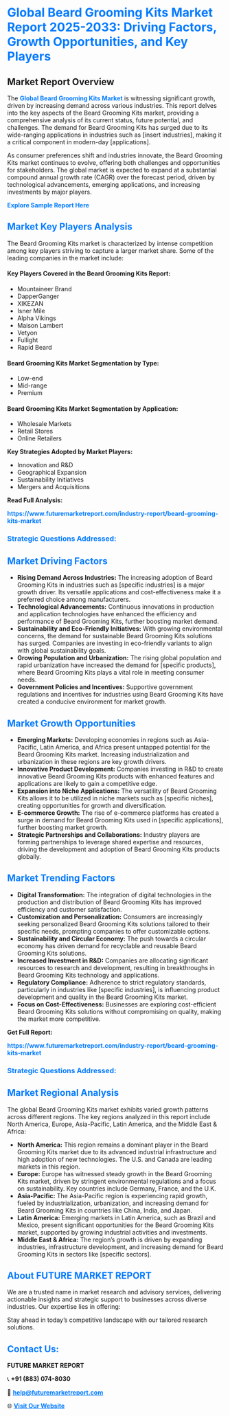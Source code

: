 <h1 style="color: #007BFF;">Global Beard Grooming Kits Market Report 2025-2033: Driving Factors, Growth Opportunities, and Key Players</h1>

<section id="overview">
<h2>Market Report Overview</h2>
<p>The <a href="https://www.futuremarketreport.com/industry-report/beard-grooming-kits-market" style="color: #007BFF; text-decoration: none;"><strong>Global Beard Grooming Kits Market</strong></a> is witnessing significant growth, driven by increasing demand across various industries. This report delves into the key aspects of the Beard Grooming Kits market, providing a comprehensive analysis of its current status, future potential, and challenges. The demand for Beard Grooming Kits has surged due to its wide-ranging applications in industries such as [insert industries], making it a critical component in modern-day [applications].</p>
<p>As consumer preferences shift and industries innovate, the Beard Grooming Kits market continues to evolve, offering both challenges and opportunities for stakeholders. The global market is expected to expand at a substantial compound annual growth rate (CAGR) over the forecast period, driven by technological advancements, emerging applications, and increasing investments by major players.</p>
</section>

<section id="overview">
<p><a href="https://www.futuremarketreport.com/request-sample/reportId=92136" style="color: #007BFF; text-decoration: none;"><strong>Explore Sample Report Here</strong></a></p>
</section>

<section id="key-players">
<h2 style="color: #007BFF;">Market Key Players Analysis</h2>
<p>The Beard Grooming Kits market is characterized by intense competition among key players striving to capture a larger market share. Some of the leading companies in the market include:</p>
<h4>Key Players Covered in the Beard Grooming Kits Report:</h4>
<ul><li>Mountaineer Brand</li><li>DapperGanger</li><li>XIKEZAN</li><li>Isner Mile</li><li>Alpha Vikings</li><li>Maison Lambert</li><li>Vetyon</li><li>Fullight</li><li>Rapid Beard</li></ul>
<h4>Beard Grooming Kits Market Segmentation by Type:</h4>
<ul><li>Low-end</li><li>Mid-range</li><li>Premium</li></ul>

<h4>Beard Grooming Kits Market Segmentation by Application:</h4>
<ul><li>Wholesale Markets</li><li>Retail Stores</li><li>Online Retailers</li></ul>
<p><strong>Key Strategies Adopted by Market Players:</strong></p>
<ul>
<li>Innovation and R&D</li>
<li>Geographical Expansion</li>
<li>Sustainability Initiatives</li>
<li>Mergers and Acquisitions</li>
</ul>
</section>

<section>
<p><strong>Read Full Analysis: </strong></p><a href="https://www.futuremarketreport.com/industry-report/beard-grooming-kits-market" style="color: #007BFF; text-decoration: none;"><strong>https://www.futuremarketreport.com/industry-report/beard-grooming-kits-market</strong></a>
<h3 style="color: #007BFF;">Strategic Questions Addressed:</h3>
</section>

<section id="driving-factors">
<h2 style="color: #007BFF;">Market Driving Factors</h2>
<ul>
<li><strong>Rising Demand Across Industries:</strong> The increasing adoption of Beard Grooming Kits in industries such as [specific industries] is a major growth driver. Its versatile applications and cost-effectiveness make it a preferred choice among manufacturers.</li>
<li><strong>Technological Advancements:</strong> Continuous innovations in production and application technologies have enhanced the efficiency and performance of Beard Grooming Kits, further boosting market demand.</li>
<li><strong>Sustainability and Eco-Friendly Initiatives:</strong> With growing environmental concerns, the demand for sustainable Beard Grooming Kits solutions has surged. Companies are investing in eco-friendly variants to align with global sustainability goals.</li>
<li><strong>Growing Population and Urbanization:</strong> The rising global population and rapid urbanization have increased the demand for [specific products], where Beard Grooming Kits plays a vital role in meeting consumer needs.</li>
<li><strong>Government Policies and Incentives:</strong> Supportive government regulations and incentives for industries using Beard Grooming Kits have created a conducive environment for market growth.</li>
</ul>
</section>

<section id="growth-opportunities">
<h2 style="color: #007BFF;">Market Growth Opportunities</h2>
<ul>
<li><strong>Emerging Markets:</strong> Developing economies in regions such as Asia-Pacific, Latin America, and Africa present untapped potential for the Beard Grooming Kits market. Increasing industrialization and urbanization in these regions are key growth drivers.</li>
<li><strong>Innovative Product Development:</strong> Companies investing in R&D to create innovative Beard Grooming Kits products with enhanced features and applications are likely to gain a competitive edge.</li>
<li><strong>Expansion into Niche Applications:</strong> The versatility of Beard Grooming Kits allows it to be utilized in niche markets such as [specific niches], creating opportunities for growth and diversification.</li>
<li><strong>E-commerce Growth:</strong> The rise of e-commerce platforms has created a surge in demand for Beard Grooming Kits used in [specific applications], further boosting market growth.</li>
<li><strong>Strategic Partnerships and Collaborations:</strong> Industry players are forming partnerships to leverage shared expertise and resources, driving the development and adoption of Beard Grooming Kits products globally.</li>
</ul>
</section>

<section id="trending-factors">
<h2 style="color: #007BFF;">Market Trending Factors</h2>
<ul>
<li><strong>Digital Transformation:</strong> The integration of digital technologies in the production and distribution of Beard Grooming Kits has improved efficiency and customer satisfaction.</li>
<li><strong>Customization and Personalization:</strong> Consumers are increasingly seeking personalized Beard Grooming Kits solutions tailored to their specific needs, prompting companies to offer customizable options.</li>
<li><strong>Sustainability and Circular Economy:</strong> The push towards a circular economy has driven demand for recyclable and reusable Beard Grooming Kits solutions.</li>
<li><strong>Increased Investment in R&D:</strong> Companies are allocating significant resources to research and development, resulting in breakthroughs in Beard Grooming Kits technology and applications.</li>
<li><strong>Regulatory Compliance:</strong> Adherence to strict regulatory standards, particularly in industries like [specific industries], is influencing product development and quality in the Beard Grooming Kits market.</li>
<li><strong>Focus on Cost-Effectiveness:</strong> Businesses are exploring cost-efficient Beard Grooming Kits solutions without compromising on quality, making the market more competitive.</li>
</ul>
</section>

<section>
<p><strong>Get Full Report: </strong></p><a href="https://www.futuremarketreport.com/industry-report/beard-grooming-kits-market" style="color: #007BFF; text-decoration: none;"><strong>https://www.futuremarketreport.com/industry-report/beard-grooming-kits-market</strong></a>
<h3 style="color: #007BFF;">Strategic Questions Addressed:</h3>
</section>


<section id="regional-analysis">
<h2 style="color: #007BFF;">Market Regional Analysis</h2>
<p>The global Beard Grooming Kits market exhibits varied growth patterns across different regions. The key regions analyzed in this report include North America, Europe, Asia-Pacific, Latin America, and the Middle East & Africa:</p>
<ul>
<li><strong>North America:</strong> This region remains a dominant player in the Beard Grooming Kits market due to its advanced industrial infrastructure and high adoption of new technologies. The U.S. and Canada are leading markets in this region.</li>
<li><strong>Europe:</strong> Europe has witnessed steady growth in the Beard Grooming Kits market, driven by stringent environmental regulations and a focus on sustainability. Key countries include Germany, France, and the U.K.</li>
<li><strong>Asia-Pacific:</strong> The Asia-Pacific region is experiencing rapid growth, fueled by industrialization, urbanization, and increasing demand for Beard Grooming Kits in countries like China, India, and Japan.</li>
<li><strong>Latin America:</strong> Emerging markets in Latin America, such as Brazil and Mexico, present significant opportunities for the Beard Grooming Kits market, supported by growing industrial activities and investments.</li>
<li><strong>Middle East & Africa:</strong> The region’s growth is driven by expanding industries, infrastructure development, and increasing demand for Beard Grooming Kits in sectors like [specific sectors].</li>
</ul>
</section>

<footer>
<h2 style="color: #007BFF;">About FUTURE MARKET REPORT</h2>
<p>We are a trusted name in market research and advisory services, delivering actionable insights and strategic support to businesses across diverse industries. Our expertise lies in offering:</p>

<p>Stay ahead in today’s competitive landscape with our tailored research solutions.</p>

<h2 style="color: #007BFF;">Contact Us:</h2>
<p><strong>FUTURE MARKET REPORT</strong></p>
<p>📞 <strong>+91 (883) 074-8030</strong></p>
<p>📧 <strong><a href="mailto:help@futuremarketreport.com" style="color: #007BFF;">help@futuremarketreport.com</a></strong></p>
<p>🌐 <strong><a href="https://www.futuremarketreport.com/" style="color: #007BFF;">Visit Our Website</a></strong></p>
</footer>